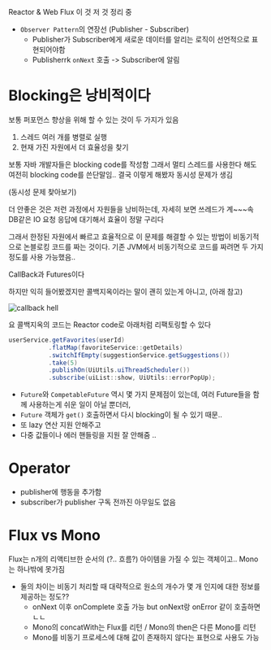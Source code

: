 Reactor & Web Flux 이 것 저 것 정리 중 

- `Observer Pattern`의 연장선 (Publisher - Subscriber) 
  - Publisher가 Subscriber에게 새로운 데이터를 알리는 로직이 선언적으로 표현되어야함 
  - Publisherrk `onNext` 호출 -> Subscriber에 알림 

# Blocking은 낭비적이다 

보통 퍼포먼스 향상을 위해 할 수 있는 것이 두 가지가 있음
1. 스레드 여러 개를 병렬로 실행 
2. 현재 가진 자원에서 더 효율성을 찾기 

보통 자바 개발자들은 blocking code를 작성함 그래서 멀티 스레드를 사용한다 해도 여전히 blocking code를 쓴단말임.. 결국 이렇게 해봤자 동시성 문제가 생김

(동시성 문제 찾아보기)

더 안좋은 것은 저런 과정에서 자원들을 낭비하는데, 자세히 보면 쓰레드가 계~~~속 DB같은 IO 요청 응답에 대기해서 효율이 정말 구리다

그래서 한정된 자원에서 빠르고 효율적으로 이 문제를 해결할 수 있는 방법이 비동기적으로 논블로킹 코드를 짜는 것이다. 기존 JVM에서 비동기적으로 코드를 짜려면 두 가지 정도를 사용 가능했음..

CallBack과 Futures이다

하지만 익히 들어봤겠지만 콜백지옥이라는 말이 괜히 있는게 아니고, (아래 참고)

![callback hell](https://media.vlpt.us/images/2yeseul/post/072bbe22-41bd-4253-a8b3-9d19144d3e1d/%E1%84%89%E1%85%B3%E1%84%8F%E1%85%B3%E1%84%85%E1%85%B5%E1%86%AB%E1%84%89%E1%85%A3%E1%86%BA%202021-12-01%20%E1%84%8B%E1%85%A9%E1%84%92%E1%85%AE%209.02.11.png)

요 콜백지옥의 코드는 Reactor code로 아래처럼 리팩토링할 수 있다 

``` java 
userService.getFavorites(userId)
           .flatMap(favoriteService::getDetails)
           .switchIfEmpty(suggestionService.getSuggestions())
           .take(5)
           .publishOn(UiUtils.uiThreadScheduler())
           .subscribe(uiList::show, UiUtils::errorPopUp);
```

- `Future`와 `CompetableFuture` 역시 몇 가지 문제점이 있는데, 여러 Future들을 함께 사용하는게 쉬운 일이 아닐 뿐더러,
- `Future` 객체가 `get()` 호출하면서 다시 blocking이 될 수 있기 때문..
- 또 lazy 연산 지원 안해주고
- 다중 값들이나 에러 핸들링을 지원 잘 안해줌 .. 

# Operator
- publisher에 행동을 추가함
- subscriber가 publisher 구독 전까진 아무일도 없음

# Flux vs Mono 
Flux는 n개의 리액티브한 순서의 (?.. 흐름?) 아이템을 가질 수 있는 객체이고.. Mono는 하나밖에 못가짐 
- 둘의 차이는 비동기 처리할 때 대략적으로 원소의 개수가 몇 개 인지에 대한 정보를 제공하는 정도??
  - onNext 이후 onComplete 호출 가능 but onNext랑 onError 같이 호출하면 ㄴㄴ
  - Mono의 concatWith는 Flux를 리턴 / Mono의 then은 다른 Mono를 리턴 
  - Mono를 비동기 프로세스에 대해 값이 존재하지 않다는 표현으로 사용도 가능
